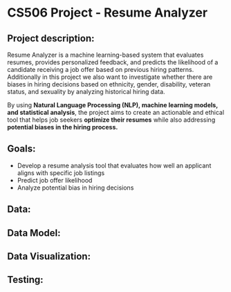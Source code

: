 # CS506 Project - Resume Analyzer

## Project description:
Resume Analyzer is a machine learning-based system that evaluates resumes, provides personalized feedback, and predicts the likelihood of a candidate receiving a job offer based on previous hiring patterns. Additionally in this project we also want to investigate whether there are biases in hiring decisions based on ethnicity, gender, disability, veteran status, and sexuality by analyzing historical hiring data.

By using **Natural Language Processing (NLP), machine learning models, and statistical analysis**, the project aims to create an actionable and ethical tool that helps job seekers **optimize their resumes** while also addressing **potential biases in the hiring process.**

## Goals:
- Develop a resume analysis tool that evaluates how well an applicant aligns with specific job listings
- Predict job offer likelihood
- Analyze potential bias in hiring decisions
  
## Data:
## Data Model:
## Data Visualization: 
## Testing: 
